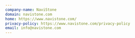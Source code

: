 ```yaml
---
company-name: NaviStone
domain: navistone.com
home: https://www.navistone.com/
privacy-policy: https://www.navistone.com/privacy-policy
email: info@navistone.com
---
```




